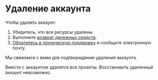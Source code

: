 # Удаление аккаунта

Чтобы удалить аккаунт:

1. Убедитесь, что все ресурсы удалены.
2. Выполните [возврат денежных средств](https://mcs.mail.ru/docs/ru/additionals/billing/operations/refund).
3. [Обратитесь в техническую поддержку](https://mcs.mail.ru/docs/contacts) и сообщите электронную почту.

Мы свяжемся с вами для подтверждения удаления аккаунта.

<warn>

Вместе с аккаунтом удалятся все проекты. Восстановить удаленный аккаунт невозможно.

</warn>
